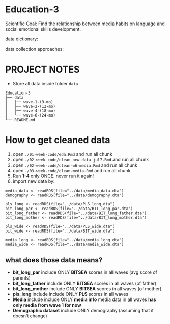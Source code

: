 # Education-3
Scientific Goal: Find the relationship between media habits on language and social emotional skills development.

data dictionary:

data collection approaches: 

# PROJECT NOTES

- Store all data inside folder `data`
```
Education-3
├── data
│   ├── wave-1-(9-mo)
│   ├── wave-2-(12-mo)
│   ├── wave-4-(18-mo)
│   └── wave-6-(24-mo)
└── README.md
```

# How to get cleaned data

1. open `./01-week-code/eda.Rmd` and run all chunk
2. open `./02-week-code/clean-new-data-jul7.Rmd` and run all chunk
3. open `./02-week-code/clean-w6-media.Rmd` and run all chunk
4. open `./03-week-code/clean-media.Rmd` and run all chunk
5. Run **1-4** only ONCE. never run it again!
6. import new data by:
```{r}
media_data <- readRDS(file="../data/media_data.dta")
demography <- readRDS(file="../data/demography.dta")

pls_long <- readRDS(file="../data/PLS_long.dta")
bit_long_par <- readRDS(file="../data/BIT_long_par.dta")
bit_long_father <- readRDS(file="../data/BIT_long_father.dta")
bit_long_mother <- readRDS(file="../data/BIT_long_mother.dta")

pls_wide <- readRDS(file="../data/PLS_wide.dta")
bit_wide <- readRDS(file="../data/BIT_wide.dta")

media_long <- readRDS(file="../data/media_long.dta")
media_wide <- readRDS(file="../data/media_wide.dta")
```

## what does those data means?

- **bit_long_par**  include ONLY **BITSEA** scores in all waves (avg score of parents)
- **bit_long_father**  include ONLY **BITSEA** scores in all waves (of father)
- **bit_long_mother**  include ONLY **BITSEA** scores in all waves (of mother)
- **pls_long**  include include ONLY **PLS** scores in all waves
- **Media**  include include ONLY  **media info** media data in all waves **has only media from wave 1 for now**
- **Demographic dataset** include ONLY demography (assuming that it doesn't change)
